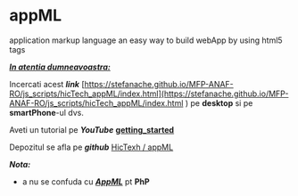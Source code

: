 appML
=====

application markup language
an easy way to build webApp by using html5 tags


[***In atentia dumneavoastra:***]((https://github.com/hicTech/appML))

Incercati acest ***link*** [https://stefanache.github.io/MFP-ANAF-RO/js_scripts/hicTech_appML/index.html](https://stefanache.github.io/MFP-ANAF-RO/js_scripts/hicTech_appML/index.html ) pe **desktop** si pe **smartPhone**-ul dvs.

Aveti un tutorial pe ***YouTube*** [**getting_started**](https://www.youtube.com/watch?v=ZZ_ZR-ulL5w&ab_channel=HicTech)

Depozitul se afla pe ***github*** [HicTexh / appML](https://github.com/hicTech/appML)

***Nota:*** 

 - a nu se confuda cu [***AppML***](https://www.w3schools.com/appml/) pt **PhP**

